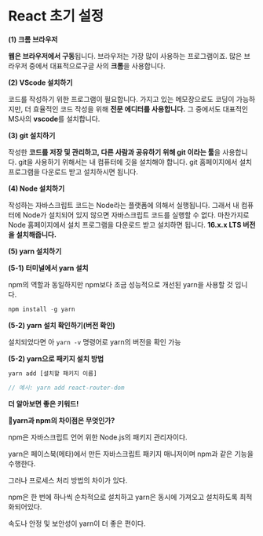 # React 초기 설정

**(1) 크롬 브라우저**

**웹은 브라우저에서 구동**됩니다. 브라우저는 가장 많이 사용하는 프로그램이죠. 많은 브라우저 중에서 대표적으로구글 사의 **크롬**을 사용합니다.

**(2) VScode 설치하기**

코드를 작성하기 위한 프로그램이 필요합니다. 가지고 있는 메모장으로도 코딩이 가능하지만, 더 효율적인 코드 작성을 위해 **전문 에디터를 사용합니다.** 그 중에서도 대표적인 MS사의 **vscode**를 설치합니다.

**(3) git 설치하기**

작성한 **코드를 저장 및 관리하고, 다른 사람과 공유하기 위해 git 이라는 툴**을 사용합니다. git을 사용하기 위해서는 내 컴퓨터에 깃을 설치해야 합니다. git 홈페이지에서 설치 프로그램을 다운로드 받고 설치하시면 됩니다.

**(4) Node 설치하기**

작성하는 자바스크립트 코드는 Node라는 플랫폼에 의해서 실행됩니다. 그래서 내 컴퓨터에 Node가 설치되어 있지 않으면 자바스크립트 코드를 실행할 수 없다. 마찬가지로 Node 홈페이지에서 설치 프로그램을 다운로드 받고 설치하면 됩니다. **16.x.x LTS 버전을 설치해줍니다.**

**(5) yarn 설치하기**

**(5-1) 터미널에서 yarn 설치**

npm의 역할과 동일하지만 npm보다 조금 성능적으로 개선된 yarn을 사용할 것 입니다.

```jsx
npm install -g yarn
```

**(5-2) yarn 설치 확인하기(버전 확인)**

설치되었다면 아 `yarn -v` 명령어로 yarn의 버전을 확인 가능

**(5-2) yarn으로 패키지 설치 방법**

```jsx
yarn add [설치할 패키지 이름]

// 예시: yarn add react-router-dom
```

**더 알아보면 좋은 키워드!**

🍭**yarn과 npm의 차이점은 무엇인가?**

npm은 자바스크립트 언어 위한 Node.js의 패키지 관리자이다.

yarn은 페이스북(메타)에서 만든 자바스크립트 패키지 매니저이며 npm과 같은 기능을 수행한다.

그러나 프로세스 처리 방법의 차이가 있다.

npm은 한 번에 하나씩 순차적으로 설치하고 yarn은 동시에 가져오고 설치하도록 최적화되어있다.

속도나 안정 및 보안성이 yarn이 더 좋은 편이다.
